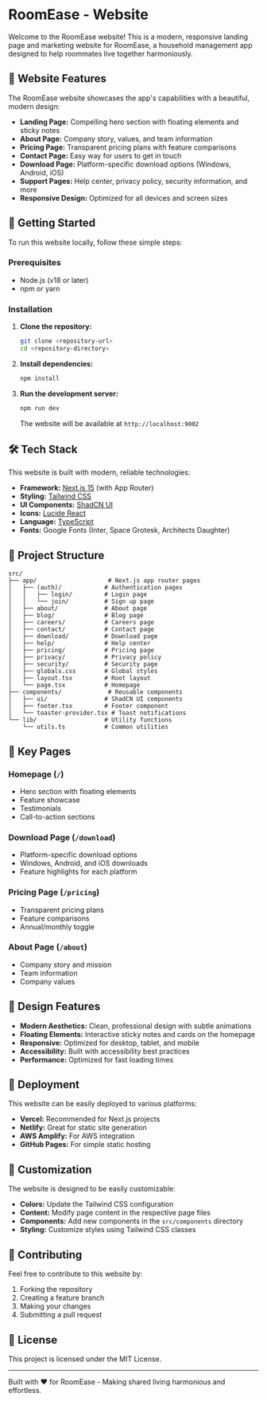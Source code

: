 
# RoomEase - Website

Welcome to the RoomEase website! This is a modern, responsive landing page and marketing website for RoomEase, a household management app designed to help roommates live together harmoniously.

## 🎨 Website Features

The RoomEase website showcases the app's capabilities with a beautiful, modern design:

- **Landing Page:** Compelling hero section with floating elements and sticky notes
- **About Page:** Company story, values, and team information
- **Pricing Page:** Transparent pricing plans with feature comparisons
- **Contact Page:** Easy way for users to get in touch
- **Download Page:** Platform-specific download options (Windows, Android, iOS)
- **Support Pages:** Help center, privacy policy, security information, and more
- **Responsive Design:** Optimized for all devices and screen sizes

## 🚀 Getting Started

To run this website locally, follow these simple steps:

### Prerequisites

- Node.js (v18 or later)
- npm or yarn

### Installation

1. **Clone the repository:**
   ```bash
   git clone <repository-url>
   cd <repository-directory>
   ```

2. **Install dependencies:**
   ```bash
   npm install
   ```

3. **Run the development server:**
   ```bash
   npm run dev
   ```
   
   The website will be available at `http://localhost:9002`

## 🛠️ Tech Stack

This website is built with modern, reliable technologies:

- **Framework:** [Next.js 15](https://nextjs.org/) (with App Router)
- **Styling:** [Tailwind CSS](https://tailwindcss.com/)
- **UI Components:** [ShadCN UI](https://ui.shadcn.com/)
- **Icons:** [Lucide React](https://lucide.dev/)
- **Language:** [TypeScript](https://www.typescriptlang.org/)
- **Fonts:** Google Fonts (Inter, Space Grotesk, Architects Daughter)

## 📁 Project Structure

```
src/
├── app/                    # Next.js app router pages
│   ├── (auth)/            # Authentication pages
│   │   ├── login/         # Login page
│   │   └── join/          # Sign up page
│   ├── about/             # About page
│   ├── blog/              # Blog page
│   ├── careers/           # Careers page
│   ├── contact/           # Contact page
│   ├── download/          # Download page
│   ├── help/              # Help center
│   ├── pricing/           # Pricing page
│   ├── privacy/           # Privacy policy
│   ├── security/          # Security page
│   ├── globals.css        # Global styles
│   ├── layout.tsx         # Root layout
│   └── page.tsx           # Homepage
├── components/             # Reusable components
│   ├── ui/                # ShadCN UI components
│   ├── footer.tsx         # Footer component
│   └── toaster-provider.tsx # Toast notifications
└── lib/                   # Utility functions
    └── utils.ts           # Common utilities
```

## 🎯 Key Pages

### Homepage (`/`)
- Hero section with floating elements
- Feature showcase
- Testimonials
- Call-to-action sections

### Download Page (`/download`)
- Platform-specific download options
- Windows, Android, and iOS downloads
- Feature highlights for each platform

### Pricing Page (`/pricing`)
- Transparent pricing plans
- Feature comparisons
- Annual/monthly toggle

### About Page (`/about`)
- Company story and mission
- Team information
- Company values

## 🎨 Design Features

- **Modern Aesthetics:** Clean, professional design with subtle animations
- **Floating Elements:** Interactive sticky notes and cards on the homepage
- **Responsive:** Optimized for desktop, tablet, and mobile
- **Accessibility:** Built with accessibility best practices
- **Performance:** Optimized for fast loading times

## 🚀 Deployment

This website can be easily deployed to various platforms:

- **Vercel:** Recommended for Next.js projects
- **Netlify:** Great for static site generation
- **AWS Amplify:** For AWS integration
- **GitHub Pages:** For simple static hosting

## 📝 Customization

The website is designed to be easily customizable:

- **Colors:** Update the Tailwind CSS configuration
- **Content:** Modify page content in the respective page files
- **Components:** Add new components in the `src/components` directory
- **Styling:** Customize styles using Tailwind CSS classes

## 🤝 Contributing

Feel free to contribute to this website by:

1. Forking the repository
2. Creating a feature branch
3. Making your changes
4. Submitting a pull request

## 📄 License

This project is licensed under the MIT License.

---

Built with ❤️ for RoomEase - Making shared living harmonious and effortless.
